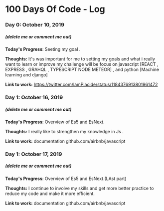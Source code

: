 # 100 Days Of Code - Log

### Day 0: October 10, 2019
##### (delete me or comment me out)

**Today's Progress**: Seeting my goal .

**Thoughts:** It's was important for me to setting my goals and what i really want to learn or improve
my challenge will be focus on javascript [REACT , EXPRESS , GRAHQL , TYPESCRIPT NODE METEOR] , and python [Machine learning and django]

**Link to work:** https://twitter.com/IamPlacide/status/1184376913801961472

### Day 1: October 16, 2019
##### (delete me or comment me out)

**Today's Progress**: Overview of Es5 and EsNext.

**Thoughts:** I really like to strengthen my knowledge in Js .

**Link to work:** documentation github.com/airbnb/javascript

### Day 1: October 17, 2019
##### (delete me or comment me out)

**Today's Progress**: Overview of Es5 and EsNext.(LAst part)

**Thoughts:** I continue to involve my skills and get more better practice to reduce my code and make it more efficient.

**Link to work:** documentation github.com/airbnb/javascript

